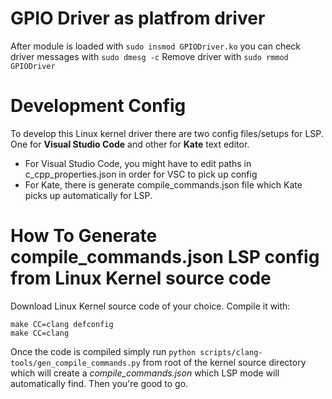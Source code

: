 # GPIO Driver as platfrom  driver 

After module is loaded with `sudo insmod GPIODriver.ko` you can check driver messages with `sudo dmesg -c`
Remove driver with `sudo rmmod GPIODriver` 

# Development Config

To develop this Linux kernel driver there are two config files/setups for LSP. One for **Visual Studio Code** and other for **Kate** text editor.

* For Visual Studio Code, you might have to edit paths in c_cpp_properties.json in order for VSC to pick up config
* For Kate, there is generate compile_commands.json file which Kate picks up automatically for LSP. 

# How To Generate compile_commands.json LSP config from Linux Kernel source code

Download Linux Kernel source code of your choice. Compile it with:
```
make CC=clang defconfig
make CC=clang
```
Once the code is compiled simply run `python scripts/clang-tools/gen_compile_commands.py` from root of the kernel source directory
which will create a *compile_commands.json* which LSP mode will automatically find. Then you're good to go. 

